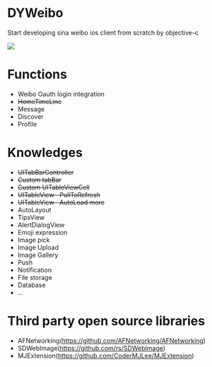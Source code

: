# DYWeibo
Start developing sina weibo ios client from scratch by objective-c

![](http://ww1.sinaimg.cn/large/006jcfq8gw1eyp2j36obaj309d0goaay.jpg)


# Functions
* Weibo Oauth login integration
* <del>HomeTimeLine</del>
* Message
* Discover
* Profile

# Knowledges
* <del>UITabBarController</del>
* <del>Custom tabBar</del>
* <del>Custom UITableViewCell</del>
* <del>UITableView--PullToRefresh</del>
* <del>UITableView--AutoLoad more</del>
* AutoLayout
* TipsView
* AlertDialogView
* Emoji expression
* Image pick
* Image Upload
* Image Gallery
* Push
* Notification
* File storage
* Database
* ...


# Third party open source libraries
* AFNetworking(<https://github.com/AFNetworking/AFNetworking>)
* SDWebImage(<https://github.com/rs/SDWebImage>)
* MJExtension(<https://github.com/CoderMJLee/MJExtension>)
